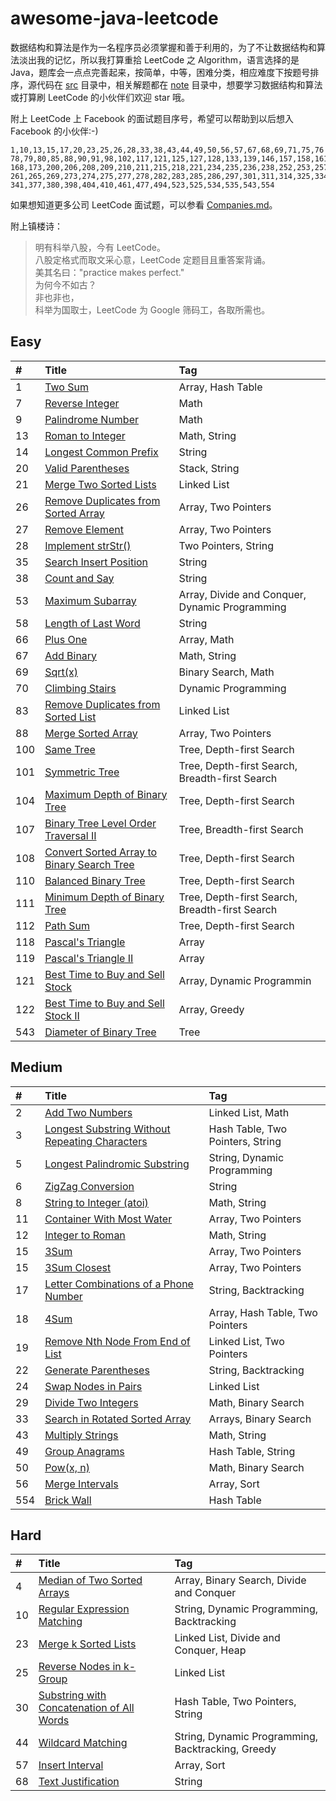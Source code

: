 # awesome-java-leetcode

数据结构和算法是作为一名程序员必须掌握和善于利用的，为了不让数据结构和算法淡出我的记忆，所以我打算重拾 LeetCode 之 Algorithm，语言选择的是 Java，题库会一点点完善起来，按简单，中等，困难分类，相应难度下按题号排序，源代码在 [src][src] 目录中，相关解题都在 [note][note] 目录中，想要学习数据结构和算法或打算刷 LeetCode 的小伙伴们欢迎 star 哦。

附上 LeetCode 上 Facebook 的面试题目序号，希望可以帮助到以后想入 Facebook 的小伙伴:-)

```
1,10,13,15,17,20,23,25,26,28,33,38,43,44,49,50,56,57,67,68,69,71,75,76
78,79,80,85,88,90,91,98,102,117,121,125,127,128,133,139,146,157,158,161
168,173,200,206,208,209,210,211,215,218,221,234,235,236,238,252,253,257
261,265,269,273,274,275,277,278,282,283,285,286,297,301,311,314,325,334
341,377,380,398,404,410,461,477,494,523,525,534,535,543,554
```

如果想知道更多公司 LeetCode 面试题，可以参看 [Companies.md][companies]。

附上镇楼诗：

> 明有科举八股，今有 LeetCode。  
> 八股定格式而取文采心意，LeetCode 定题目且重答案背诵。  
> 美其名曰："practice makes perfect."  
> 为何今不如古？  
> 非也非也，  
> 科举为国取士，LeetCode 为 Google 筛码工，各取所需也。  


## Easy

| #    | Title                                    | Tag                                      |
| :--- | :--------------------------------------- | :--------------------------------------- |
| 1    | [Two Sum][001]                           | Array, Hash Table                        |
| 7    | [Reverse Integer][007]                   | Math                                     |
| 9    | [Palindrome Number][009]                 | Math                                     |
| 13   | [Roman to Integer][013]                  | Math, String                             |
| 14   | [Longest Common Prefix][014]             | String                                   |
| 20   | [Valid Parentheses][020]                 | Stack, String                            |
| 21   | [Merge Two Sorted Lists][021]            | Linked List                              |
| 26   | [Remove Duplicates from Sorted Array][026] | Array, Two Pointers                      |
| 27   | [Remove Element][027]                    | Array, Two Pointers                      |
| 28   | [Implement strStr()][028]                | Two Pointers, String                     |
| 35   | [Search Insert Position][035]            | String                                   |
| 38   | [Count and Say][038]                     | String                                   |
| 53   | [Maximum Subarray][053]                  | Array, Divide and Conquer, Dynamic Programming |
| 58   | [Length of Last Word][058]               | String                                   |
| 66   | [Plus One][066]                          | Array, Math                              |
| 67   | [Add Binary][067]                        | Math, String                             |
| 69   | [Sqrt(x)][069]                           | Binary Search, Math                      |
| 70   | [Climbing Stairs][070]                   | Dynamic Programming                      |
| 83   | [Remove Duplicates from Sorted List][083] | Linked List                              |
| 88   | [Merge Sorted Array][088]                | Array, Two Pointers                      |
| 100  | [Same Tree][100]                         | Tree, Depth-first Search                 |
| 101  | [Symmetric Tree][101]                    | Tree, Depth-first Search, Breadth-first Search |
| 104  | [Maximum Depth of Binary Tree][104]      | Tree, Depth-first Search                 |
| 107  | [Binary Tree Level Order Traversal II][107] | Tree, Breadth-first Search               |
| 108  | [Convert Sorted Array to Binary Search Tree][108] | Tree, Depth-first Search                 |
| 110  | [Balanced Binary Tree][110]              | Tree, Depth-first Search                 |
| 111  | [Minimum Depth of Binary Tree][111]      | Tree, Depth-first Search, Breadth-first Search |
| 112  | [Path Sum][112]                          | Tree, Depth-first Search                 |
| 118  | [Pascal's Triangle][118]                 | Array                                    |
| 119  | [Pascal's Triangle II][119]              | Array                                    |
| 121  | [Best Time to Buy and Sell Stock][121]   | Array, Dynamic Programmin                |
| 122  | [Best Time to Buy and Sell Stock II][122] | Array, Greedy                            |
| 543  | [Diameter of Binary Tree][543]           | Tree                                     |


## Medium

| #    | Title                                    | Tag                              |
| :--- | :--------------------------------------- | :------------------------------- |
| 2    | [Add Two Numbers][002]                   | Linked List, Math                |
| 3    | [Longest Substring Without Repeating Characters][003] | Hash Table, Two Pointers, String |
| 5    | [Longest Palindromic Substring][005]     | String, Dynamic Programming      |
| 6    | [ZigZag Conversion][006]                 | String                           |
| 8    | [String to Integer (atoi)][008]          | Math, String                     |
| 11   | [Container With Most Water][011]         | Array, Two Pointers              |
| 12   | [Integer to Roman][012]                  | Math, String                     |
| 15   | [3Sum][015]                              | Array, Two Pointers              |
| 15   | [3Sum Closest][016]                      | Array, Two Pointers              |
| 17   | [Letter Combinations of a Phone Number][017] | String, Backtracking             |
| 18   | [4Sum][018]                              | Array, Hash Table, Two Pointers  |
| 19   | [Remove Nth Node From End of List][019]  | Linked List, Two Pointers        |
| 22   | [Generate Parentheses][022]              | String, Backtracking             |
| 24   | [Swap Nodes in Pairs][024]               | Linked List                      |
| 29   | [Divide Two Integers][029]               | Math, Binary Search              |
| 33   | [Search in Rotated Sorted Array][033]    | Arrays, Binary Search            |
| 43   | [Multiply Strings][043]                  | Math, String                     |
| 49   | [Group Anagrams][049]                    | Hash Table, String               |
| 50   | [Pow(x, n)][050]                         | Math, Binary Search              |
| 56   | [Merge Intervals][056]                   | Array, Sort                      |
| 554  | [Brick Wall][554]                        | Hash Table                       |


## Hard

| #    | Title                                    | Tag                                      |
| :--- | :--------------------------------------- | :--------------------------------------- |
| 4    | [Median of Two Sorted Arrays][004]       | Array, Binary Search, Divide and Conquer |
| 10   | [Regular Expression Matching][010]       | String, Dynamic Programming, Backtracking |
| 23   | [Merge k Sorted Lists][023]              | Linked List, Divide and Conquer, Heap    |
| 25   | [Reverse Nodes in k-Group][025]          | Linked List                              |
| 30   | [Substring with Concatenation of All Words][030] | Hash Table, Two Pointers, String         |
| 44   | [Wildcard Matching][044]                 | String, Dynamic Programming, Backtracking, Greedy |
| 57   | [Insert Interval][057]                   | Array, Sort                              |
| 68   | [Text Justification][068]                | String                                   |




[src]: https://github.com/zgpeace/awesome-java-leetcode/tree/master/src
[note]: https://github.com/zgpeace/awesome-java-leetcode/tree/master/note
[companies]: https://github.com/zgpeace/awesome-java-leetcode/blob/master/Companies.md

[001]: https://github.com/zgpeace/awesome-java-leetcode/blob/master/note/001/README.md
[007]: https://github.com/zgpeace/awesome-java-leetcode/blob/master/note/007/README.md
[009]: https://github.com/zgpeace/awesome-java-leetcode/blob/master/note/009/README.md
[013]: https://github.com/zgpeace/awesome-java-leetcode/blob/master/note/013/README.md
[014]: https://github.com/zgpeace/awesome-java-leetcode/blob/master/note/014/README.md
[020]: https://github.com/zgpeace/awesome-java-leetcode/blob/master/note/020/README.md
[021]: https://github.com/zgpeace/awesome-java-leetcode/blob/master/note/021/README.md
[026]: https://github.com/zgpeace/awesome-java-leetcode/blob/master/note/026/README.md
[027]: https://github.com/zgpeace/awesome-java-leetcode/blob/master/note/027/README.md
[028]: https://github.com/zgpeace/awesome-java-leetcode/blob/master/note/028/README.md
[035]: https://github.com/zgpeace/awesome-java-leetcode/blob/master/note/035/README.md
[038]: https://github.com/zgpeace/awesome-java-leetcode/blob/master/note/038/README.md
[053]: https://github.com/zgpeace/awesome-java-leetcode/blob/master/note/053/README.md
[058]: https://github.com/zgpeace/awesome-java-leetcode/blob/master/note/058/README.md
[066]: https://github.com/zgpeace/awesome-java-leetcode/blob/master/note/066/README.md
[067]: https://github.com/zgpeace/awesome-java-leetcode/blob/master/note/067/README.md
[069]: https://github.com/zgpeace/awesome-java-leetcode/blob/master/note/069/README.md
[070]: https://github.com/zgpeace/awesome-java-leetcode/blob/master/note/070/README.md
[083]: https://github.com/zgpeace/awesome-java-leetcode/blob/master/note/083/README.md
[088]: https://github.com/zgpeace/awesome-java-leetcode/blob/master/note/088/README.md
[100]: https://github.com/zgpeace/awesome-java-leetcode/blob/master/note/100/README.md
[101]: https://github.com/zgpeace/awesome-java-leetcode/blob/master/note/101/README.md
[104]: https://github.com/zgpeace/awesome-java-leetcode/blob/master/note/104/README.md
[107]: https://github.com/zgpeace/awesome-java-leetcode/blob/master/note/107/README.md
[108]: https://github.com/zgpeace/awesome-java-leetcode/blob/master/note/108/README.md
[110]: https://github.com/zgpeace/awesome-java-leetcode/blob/master/note/110/README.md
[111]: https://github.com/zgpeace/awesome-java-leetcode/blob/master/note/111/README.md
[112]: https://github.com/zgpeace/awesome-java-leetcode/blob/master/note/112/README.md
[118]: https://github.com/zgpeace/awesome-java-leetcode/blob/master/note/118/README.md
[119]: https://github.com/zgpeace/awesome-java-leetcode/blob/master/note/119/README.md
[121]: https://github.com/zgpeace/awesome-java-leetcode/blob/master/note/121/README.md
[122]: https://github.com/zgpeace/awesome-java-leetcode/blob/master/note/122/README.md
[543]: https://github.com/zgpeace/awesome-java-leetcode/blob/master/note/543/README.md

[002]: https://github.com/zgpeace/awesome-java-leetcode/blob/master/note/002/README.md
[003]: https://github.com/zgpeace/awesome-java-leetcode/blob/master/note/003/README.md
[005]: https://github.com/zgpeace/awesome-java-leetcode/blob/master/note/005/README.md
[006]: https://github.com/zgpeace/awesome-java-leetcode/blob/master/note/006/README.md
[008]: https://github.com/zgpeace/awesome-java-leetcode/blob/master/note/008/README.md
[011]: https://github.com/zgpeace/awesome-java-leetcode/blob/master/note/011/README.md
[012]: https://github.com/zgpeace/awesome-java-leetcode/blob/master/note/012/README.md
[015]: https://github.com/zgpeace/awesome-java-leetcode/blob/master/note/015/README.md
[016]: https://github.com/zgpeace/awesome-java-leetcode/blob/master/note/016/README.md
[017]: https://github.com/zgpeace/awesome-java-leetcode/blob/master/note/017/README.md
[018]: https://github.com/zgpeace/awesome-java-leetcode/blob/master/note/018/README.md
[019]: https://github.com/zgpeace/awesome-java-leetcode/blob/master/note/019/README.md
[022]: https://github.com/zgpeace/awesome-java-leetcode/blob/master/note/022/README.md
[024]: https://github.com/zgpeace/awesome-java-leetcode/blob/master/note/024/README.md
[029]: https://github.com/zgpeace/awesome-java-leetcode/blob/master/note/029/README.md
[033]: https://github.com/zgpeace/awesome-java-leetcode/blob/master/note/033/README.md
[043]: https://github.com/zgpeace/awesome-java-leetcode/blob/master/note/043/README.md
[049]: https://github.com/zgpeace/awesome-java-leetcode/blob/master/note/049/README.md
[050]: https://github.com/zgpeace/awesome-java-leetcode/blob/master/note/050/README.md
[056]: https://github.com/zgpeace/awesome-java-leetcode/blob/master/note/056/README.md
[554]: https://github.com/zgpeace/awesome-java-leetcode/blob/master/note/554/README.md

[004]: https://github.com/zgpeace/awesome-java-leetcode/blob/master/note/004/README.md
[010]: https://github.com/zgpeace/awesome-java-leetcode/blob/master/note/010/README.md
[023]: https://github.com/zgpeace/awesome-java-leetcode/blob/master/note/023/README.md
[025]: https://github.com/zgpeace/awesome-java-leetcode/blob/master/note/025/README.md
[030]: https://github.com/zgpeace/awesome-java-leetcode/blob/master/note/030/README.md
[044]: https://github.com/zgpeace/awesome-java-leetcode/blob/master/note/044/README.md
[057]: https://github.com/zgpeace/awesome-java-leetcode/blob/master/note/057/README.md
[068]: https://github.com/zgpeace/awesome-java-leetcode/blob/master/note/068/README.md
